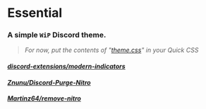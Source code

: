 # Essential
### A simple `WiP` Discord theme.

> *For now, put the contents of "[theme.css](https://raw.githubusercontent.com/kckarnige/essential-theme/main/theme.css)" in your Quick CSS*

#### *[discord-extensions/modern-indicators](https://github.com/discord-extensions/modern-indicators)*

#### *[Znunu/Discord-Purge-Nitro](https://github.com/Znunu/Discord-Purge-Nitro)*

#### *[Martinz64/remove-nitro](https://github.com/Martinz64/remove-nitro)*
